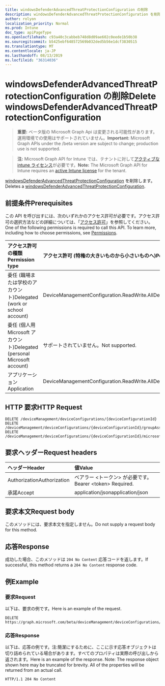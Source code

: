 ```yaml
---
title: windowsDefenderAdvancedThreatProtectionConfiguration の削除
description: windowsDefenderAdvancedThreatProtectionConfiguration を削除します。
author: rolyon
localization_priority: Normal
ms.prod: Intune
doc_type: apiPageType
ms.openlocfilehash: c93a40c3cabbeb748d8d09ae602c0eede1b50b38
ms.sourcegitcommit: b5425ebf648572569b032ded5b56e1dcf3830515
ms.translationtype: MT
ms.contentlocale: ja-JP
ms.lasthandoff: 08/13/2019
ms.locfileid: "36314036"
---
```

# <a name="delete-windowsdefenderadvancedthreatprotectionconfiguration"></a><span data-ttu-id="f86bb-103">windowsDefenderAdvancedThreatProtectionConfiguration の削除</span><span class="sxs-lookup"><span data-stu-id="f86bb-103">Delete windowsDefenderAdvancedThreatProtectionConfiguration</span></span>

> <span data-ttu-id="f86bb-104">**重要:** ベータ版の Microsoft Graph Api は変更される可能性があります。運用環境での使用はサポートされていません。</span><span class="sxs-lookup"><span data-stu-id="f86bb-104">**Important:** Microsoft Graph APIs under the /beta version are subject to change; production use is not supported.</span></span>

> <span data-ttu-id="f86bb-105">**注:** Microsoft Graph API for Intune では、テナントに対して[アクティブな intune ライセンス](https://go.microsoft.com/fwlink/?linkid=839381)が必要です。</span><span class="sxs-lookup"><span data-stu-id="f86bb-105">**Note:** The Microsoft Graph API for Intune requires an [active Intune license](https://go.microsoft.com/fwlink/?linkid=839381) for the tenant.</span></span>

<span data-ttu-id="f86bb-106">[windowsDefenderAdvancedThreatProtectionConfiguration](../resources/intune-deviceconfig-windowsdefenderadvancedthreatprotectionconfiguration.md) を削除します。</span><span class="sxs-lookup"><span data-stu-id="f86bb-106">Deletes a [windowsDefenderAdvancedThreatProtectionConfiguration](../resources/intune-deviceconfig-windowsdefenderadvancedthreatprotectionconfiguration.md).</span></span>

## <a name="prerequisites"></a><span data-ttu-id="f86bb-107">前提条件</span><span class="sxs-lookup"><span data-stu-id="f86bb-107">Prerequisites</span></span>
<span data-ttu-id="f86bb-p101">この API を呼び出すには、次のいずれかのアクセス許可が必要です。アクセス許可の選択方法などの詳細については、「[アクセス許可](/graph/permissions-reference)」を参照してください。</span><span class="sxs-lookup"><span data-stu-id="f86bb-p101">One of the following permissions is required to call this API. To learn more, including how to choose permissions, see [Permissions](/graph/permissions-reference).</span></span>

|<span data-ttu-id="f86bb-110">アクセス許可の種類</span><span class="sxs-lookup"><span data-stu-id="f86bb-110">Permission type</span></span>|<span data-ttu-id="f86bb-111">アクセス許可 (特権の大きいものから小さいものへ)</span><span class="sxs-lookup"><span data-stu-id="f86bb-111">Permissions (from most to least privileged)</span></span>|
|:---|:---|
|<span data-ttu-id="f86bb-112">委任 (職場または学校のアカウント)</span><span class="sxs-lookup"><span data-stu-id="f86bb-112">Delegated (work or school account)</span></span>|<span data-ttu-id="f86bb-113">DeviceManagementConfiguration.ReadWrite.All</span><span class="sxs-lookup"><span data-stu-id="f86bb-113">DeviceManagementConfiguration.ReadWrite.All</span></span>|
|<span data-ttu-id="f86bb-114">委任 (個人用 Microsoft アカウント)</span><span class="sxs-lookup"><span data-stu-id="f86bb-114">Delegated (personal Microsoft account)</span></span>|<span data-ttu-id="f86bb-115">サポートされていません。</span><span class="sxs-lookup"><span data-stu-id="f86bb-115">Not supported.</span></span>|
|<span data-ttu-id="f86bb-116">アプリケーション</span><span class="sxs-lookup"><span data-stu-id="f86bb-116">Application</span></span>|<span data-ttu-id="f86bb-117">DeviceManagementConfiguration.ReadWrite.All</span><span class="sxs-lookup"><span data-stu-id="f86bb-117">DeviceManagementConfiguration.ReadWrite.All</span></span>|

## <a name="http-request"></a><span data-ttu-id="f86bb-118">HTTP 要求</span><span class="sxs-lookup"><span data-stu-id="f86bb-118">HTTP Request</span></span>
<!-- {
  "blockType": "ignored"
}
-->
``` http
DELETE /deviceManagement/deviceConfigurations/{deviceConfigurationId}
DELETE /deviceManagement/deviceConfigurations/{deviceConfigurationId}/groupAssignments/{deviceConfigurationGroupAssignmentId}/deviceConfiguration
DELETE /deviceManagement/deviceConfigurations/{deviceConfigurationId}/microsoft.graph.windowsDomainJoinConfiguration/networkAccessConfigurations/{deviceConfigurationId}
```

## <a name="request-headers"></a><span data-ttu-id="f86bb-119">要求ヘッダー</span><span class="sxs-lookup"><span data-stu-id="f86bb-119">Request headers</span></span>
|<span data-ttu-id="f86bb-120">ヘッダー</span><span class="sxs-lookup"><span data-stu-id="f86bb-120">Header</span></span>|<span data-ttu-id="f86bb-121">値</span><span class="sxs-lookup"><span data-stu-id="f86bb-121">Value</span></span>|
|:---|:---|
|<span data-ttu-id="f86bb-122">Authorization</span><span class="sxs-lookup"><span data-stu-id="f86bb-122">Authorization</span></span>|<span data-ttu-id="f86bb-123">ベアラー &lt;トークン&gt; が必要です。</span><span class="sxs-lookup"><span data-stu-id="f86bb-123">Bearer &lt;token&gt; Required.</span></span>|
|<span data-ttu-id="f86bb-124">承諾</span><span class="sxs-lookup"><span data-stu-id="f86bb-124">Accept</span></span>|<span data-ttu-id="f86bb-125">application/json</span><span class="sxs-lookup"><span data-stu-id="f86bb-125">application/json</span></span>|

## <a name="request-body"></a><span data-ttu-id="f86bb-126">要求本文</span><span class="sxs-lookup"><span data-stu-id="f86bb-126">Request body</span></span>
<span data-ttu-id="f86bb-127">このメソッドには、要求本文を指定しません。</span><span class="sxs-lookup"><span data-stu-id="f86bb-127">Do not supply a request body for this method.</span></span>

## <a name="response"></a><span data-ttu-id="f86bb-128">応答</span><span class="sxs-lookup"><span data-stu-id="f86bb-128">Response</span></span>
<span data-ttu-id="f86bb-129">成功した場合、このメソッドは `204 No Content` 応答コードを返します。</span><span class="sxs-lookup"><span data-stu-id="f86bb-129">If successful, this method returns a `204 No Content` response code.</span></span>

## <a name="example"></a><span data-ttu-id="f86bb-130">例</span><span class="sxs-lookup"><span data-stu-id="f86bb-130">Example</span></span>

### <a name="request"></a><span data-ttu-id="f86bb-131">要求</span><span class="sxs-lookup"><span data-stu-id="f86bb-131">Request</span></span>
<span data-ttu-id="f86bb-132">以下は、要求の例です。</span><span class="sxs-lookup"><span data-stu-id="f86bb-132">Here is an example of the request.</span></span>
``` http
DELETE https://graph.microsoft.com/beta/deviceManagement/deviceConfigurations/{deviceConfigurationId}
```

### <a name="response"></a><span data-ttu-id="f86bb-133">応答</span><span class="sxs-lookup"><span data-stu-id="f86bb-133">Response</span></span>
<span data-ttu-id="f86bb-p102">以下は、応答の例です。注:簡潔にするために、ここに示す応答オブジェクトは切り詰められている場合があります。すべてのプロパティは実際の呼び出しから返されます。</span><span class="sxs-lookup"><span data-stu-id="f86bb-p102">Here is an example of the response. Note: The response object shown here may be truncated for brevity. All of the properties will be returned from an actual call.</span></span>
``` http
HTTP/1.1 204 No Content
```






